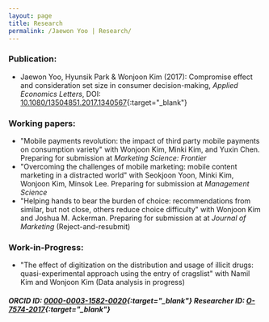 ```yaml
---
layout: page
title: Research
permalink: /Jaewon Yoo | Research/
---
```


### Publication:
* Jaewon Yoo, Hyunsik Park & Wonjoon Kim (2017): Compromise effect and consideration set size in consumer decision-making, _Applied Economics Letters_, DOI: [10.1080/13504851.2017.1340567](http://www.tandfonline.com/doi/abs/10.1080/13504851.2017.1340567){:target="_blank"}

### Working papers:
* "Mobile payments revolution: the impact of third party mobile payments on consumption variety" with Wonjoon Kim, Minki Kim, and Yuxin Chen. Preparing for submission at _Marketing Science: Frontier_
* "Overcoming the challenges of mobile marketing: mobile content marketing in a distracted world" with Seokjoon Yoon, Minki Kim, Wonjoon Kim, Minsok Lee. Preparing for submission at _Management Science_
* "Helping hands to bear the burden of choice: recommendations from similar, but not close, others reduce choice difficulty" with Wonjoon Kim and Joshua M. Ackerman. Preparing for submission at at _Journal of Marketing_ (Reject-and-resubmit)

### Work-in-Progress:
* "The effect of digitization on the distribution and usage of illicit drugs: quasi-experimental approach using the entry of cragslist" with Namil Kim and Wonjoon Kim (Data analysis in progress)

##### ORCID ID: [0000-0003-1582-0020](http://orcid.org/0000-0003-1582-0020){:target="_blank"} Researcher ID: [O-7574-2017](http://www.researcherid.com/Workspace.action){:target="_blank"}
